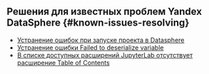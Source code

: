 ## Решения для известных проблем Yandex DataSphere {#known-issues-resolving}

* [Устранение ошибок при запуске проекта в Datasphere](datasphere-projects-starting-issue.md)
* [Устранение ошибки Failed to deserialize variable](failed-to-deserialize-variable-in-yandex-datasphere.md)
* [В списке доступных расширений JupyterLab отсутствует расширение Table of Contents](toc-extension-is-missing-in-jupyterlab-extensions-catalog.md)